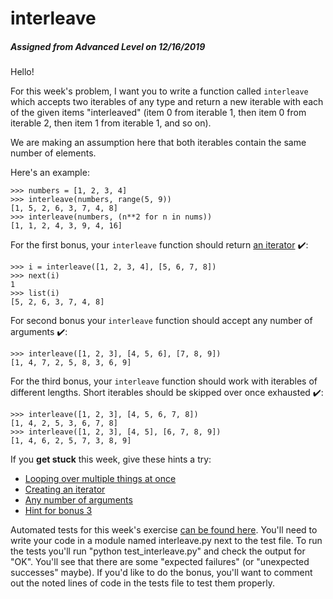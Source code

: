 # interleave
##### Assigned from Advanced Level on 12/16/2019

Hello!

For this week's problem, I want you to write a function called `interleave` which accepts two iterables of any type and return a new iterable with each of the given items "interleaved" (item 0 from iterable 1, then item 0 from iterable 2, then item 1 from iterable 1, and so on).

We are making an assumption here that both iterables contain the same number of elements.

Here's an example:

    >>> numbers = [1, 2, 3, 4]
    >>> interleave(numbers, range(5, 9))
    [1, 5, 2, 6, 3, 7, 4, 8]
    >>> interleave(numbers, (n**2 for n in nums))
    [1, 1, 2, 4, 3, 9, 4, 16]

For the first bonus, your `interleave` function should return [an iterator](https://treyhunner.com/2018/06/how-to-make-an-iterator-in-python/) ✔️:

    >>> i = interleave([1, 2, 3, 4], [5, 6, 7, 8])
    >>> next(i)
    1
    >>> list(i)
    [5, 2, 6, 3, 7, 4, 8]

For second bonus your `interleave` function should accept any number of arguments ✔️:

    >>> interleave([1, 2, 3], [4, 5, 6], [7, 8, 9])
    [1, 4, 7, 2, 5, 8, 3, 6, 9]

For the third bonus, your `interleave` function should work with iterables of different lengths. Short iterables should be skipped over once exhausted ✔️:

    >>> interleave([1, 2, 3], [4, 5, 6, 7, 8])
    [1, 4, 2, 5, 3, 6, 7, 8]
    >>> interleave([1, 2, 3], [4, 5], [6, 7, 8, 9])
    [1, 4, 6, 2, 5, 7, 3, 8, 9]

If you **get stuck** this week, give these hints a try:

*   [Looping over multiple things at once](https://treyhunner.com/2016/04/how-to-loop-with-indexes-in-python/ "use the built-in zip function")
*   [Creating an iterator](https://treyhunner.com/2018/06/how-to-make-an-iterator-in-python/ "use a generator function")
*   [Any number of arguments](https://treyhunner.com/2018/10/asterisks-in-python-what-they-are-and-how-to-use-them/ "using asterisks to accept unlimited arguments")
*   [Hint for bonus 3](https://docs.python.org/3.6/library/functions.html#zip "implementation of the built-in zip function")

Automated tests for this week's exercise [can be found here](https://www.pythonmorsels.com/exercises/db5f9e6add674a26aa384c6fe302400c/tests/). You'll need to write your code in a module named interleave.py next to the test file. To run the tests you'll run "python test_interleave.py" and check the output for "OK". You'll see that there are some "expected failures" (or "unexpected successes" maybe). If you'd like to do the bonus, you'll want to comment out the noted lines of code in the tests file to test them properly.